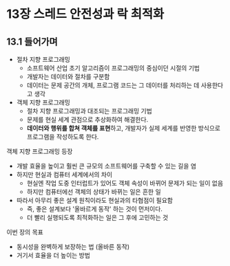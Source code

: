 # 13장 스레드 안전성과 락 최적화
## 13.1 들어가며

- 절차 지향 프로그래밍
    - 소프트웨어 산업 초기 알고리즘이 프로그래밍의 중심이던 시절의 기법
    - 개발자는 데이터와 절차를 구분함
    - 데이터는 문제 공간의 개체, 프로그램 코드는 그 데이터를 처리하는 데 사용한다고 생각
- 객체 지향 프로그래밍
    - 절차 지향 프로그래밍과 대조되는 프로그래밍 기법
    - 문제를 현실 세계 관점으로 추상화하여 해결한다.
    - **데이터와 행위를 합쳐 객체를 표현**하고, 개발자가 실제 세계를 반영한 방식으로 프로그램을 작성하도록 한다. 

객체 지향 프로그래밍 등장
- 개발 효율을 높이고 훨씬 큰 규모의 소프트웨어를 구축할 수 있는 길을 염
- 하지만 현실과 컴퓨터 세계에서의 차이
    - 현실엔 작업 도중 인터럽트가 있어도 객체 속성이 바뀌어 문제가 되는 일이 없음
    - 하지만 컴퓨터에선 객체의 상태가 바뀌는 일은 흔한 일
- 따라서 아무리 좋은 설계 원칙이라도 현실과의 타협점이 필요함 
    - 즉, 좋은 설계보다 '올바르게 동작' 하는 것이 먼저이다. 
    - 더 빨리 실행되도록 최적화하는 일은 그 후에 고민하는 것 

이번 장의 목표
- 동시성을 완벽하게 보장하는 법 (올바른 동작)
- 거기서 효율을 더 높이는 방법







